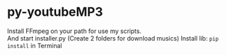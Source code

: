 # py-youtubeMP3
Install FFmpeg on your path for use my scripts.  
And start installer.py (Create 2 folders for download musics)
Install lib: `pip install` in Terminal
